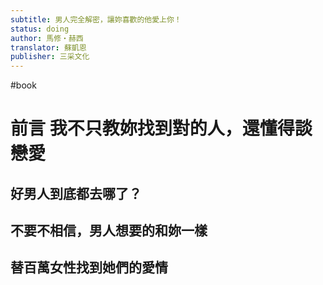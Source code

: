 ```yaml
---
subtitle: 男人完全解密，讓妳喜歡的他愛上你！
status: doing
author: 馬修・赫西
translator: 蘇凱恩
publisher: 三采文化
---
```

#book 
# 前言 我不只教妳找到對的人，還懂得談戀愛

## 好男人到底都去哪了？

## 不要不相信，男人想要的和妳一樣

## 替百萬女性找到她們的愛情


